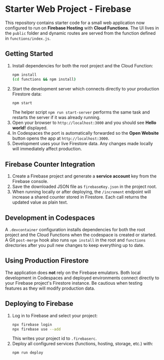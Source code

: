 # Starter Web Project - Firebase

This repository contains starter code for a small web application now configured to run on **Firebase Hosting** with **Cloud Functions**. The UI lives in the `public` folder and dynamic routes are served from the function defined in `functions/index.js`.

## Getting Started

1. Install dependencies for both the root project and the Cloud Function:
   ```bash
   npm install
   (cd functions && npm install)
   ```
2. Start the development server which connects directly to your production Firestore data:
   ```bash
   npm start
   ```
   The helper script `npm run start-server` performs the same task and restarts the server if it was already running.
3. Open your browser to `http://localhost:3000` and you should see **Hello world!** displayed.
4. In Codespaces the port is automatically forwarded so the **Open Website** button opens the app at `http://localhost:3000`.
5. Development uses your live Firestore data. Any changes made locally will immediately affect production.

## Firebase Counter Integration

1. Create a Firebase project and generate a **service account** key from the Firebase console.
2. Save the downloaded JSON file as `firebaseKey.json` in the project root.
3. When running locally or after deploying, the `/increment` endpoint will increase a shared counter stored in Firestore. Each call returns the updated value as plain text.

## Development in Codespaces

A `.devcontainer` configuration installs dependencies for both the root project and the Cloud Functions when the codespace is created or started. A Git `post-merge` hook also runs `npm install` in the root and `functions` directories after you pull new changes to keep everything up to date.

## Using Production Firestore

The application does **not** rely on the Firebase emulators. Both local
development in Codespaces and deployed environments connect directly to your
Firebase project's Firestore instance. Be cautious when testing features as they
will modify production data.

## Deploying to Firebase

1. Log in to Firebase and select your project:
   ```bash
   npx firebase login
   npx firebase use --add
   ```
   This writes your project id to `.firebaserc`.
2. Deploy all configured services (functions, hosting, storage, etc.) with:
   ```bash
   npm run deploy
   ```

